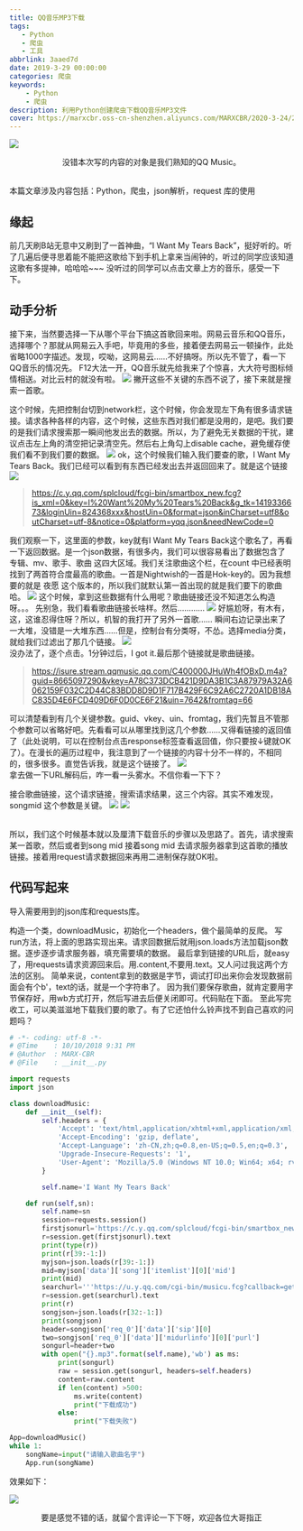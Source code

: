 ```yaml
---
title: QQ音乐MP3下载
tags:
   - Python
   - 爬虫
   - 工具
abbrlink: 3aaed7d
date: 2019-3-29 00:00:00
categories: 爬虫
keywords:
    - Python
    - 爬虫
description: 利用Python创建爬虫下载QQ音乐MP3文件
cover: https://marxcbr.oss-cn-shenzhen.aliyuncs.com/MARXCBR/2020-3-24/2020-3-24未命名文件/1585031420351.png
---
```



![](https://marxcbr.oss-cn-shenzhen.aliyuncs.com/MARXCBR/2019-3-29/QQ音乐MP3下载/1553837004446.png)

<center>没错本次写的内容的对象是我们熟知的QQ Music。</center><br/>

本篇文章涉及内容包括：Python，爬虫，json解析，request 库的使用<br/>

## 缘起

前几天刷B站无意中又刷到了一首神曲，“I Want My Tears Back”，挺好听的。听了几遍后便寻思着能不能把这歌给下到手机上拿来当闹钟的，听过的同学应该知道这歌有多提神，哈哈哈~~~
没听过的同学可以点击文章上方的音乐，感受一下下。

## 动手分析

接下来，当然要选择一下从哪个平台下搞这首歌回来啦。网易云音乐和QQ音乐，选择哪个？那就从网易云入手吧，毕竟用的多些，接着便去网易云一顿操作，此处省略1000字描述。发现，哎呦，这网易云……不好搞呀。所以先不管了，看一下QQ音乐的情况先。
F12大法一开，QQ音乐就先给我来了个惊喜，大大符号图标倾情相送。对比云村的就没有啦。
![](https://marxcbr.oss-cn-shenzhen.aliyuncs.com/MARXCBR/2019-3-29/QQ音乐MP3下载/1553838437967.png)
撇开这些不关键的东西不说了，接下来就是搜索一首歌。

这个时候，先把控制台切到network栏，这个时候，你会发现左下角有很多请求链接。请求各种各样的内容，这个时候，这些东西对我们都是没用的，是吧。我们要的是我们请求搜索那一瞬间他发出去的数据。所以，为了避免无关数据的干扰，建议点击左上角的清空把记录清空先。然后右上角勾上disable cache，避免缓存使我们看不到我们要的数据。
![](https://marxcbr.oss-cn-shenzhen.aliyuncs.com/MARXCBR/2019-3-29/QQ音乐MP3下载/1553838797742.png)
ok，这个时候我们输入我们要查的歌，I Want My Tears Back。我们已经可以看到有东西已经发出去并返回回来了。就是这个链接
![](https://marxcbr.oss-cn-shenzhen.aliyuncs.com/MARXCBR/2019-3-29/QQ音乐MP3下载/1553839050029.png)
> https://c.y.qq.com/splcloud/fcgi-bin/smartbox_new.fcg?is_xml=0&key=I%20Want%20My%20Tears%20Back&g_tk=1419336673&loginUin=824368xxx&hostUin=0&format=json&inCharset=utf8&outCharset=utf-8&notice=0&platform=yqq.json&needNewCode=0
>
我们观察一下，这里面的参数，key就有I Want My Tears Back这个歌名了，再看一下返回数据。是一个json数据，有很多内，我们可以很容易看出了数据包含了 专辑、mv、歌手、歌曲 这四大区域。我们关注歌曲这个栏，在count 中已经表明找到了两首符合度最高的歌曲。一首是Nightwish的一首是Hok-key的。因为我想要的就是 夜愿 这个版本的，所以我们就默认第一首出现的就是我们要下的歌曲哈。
![](https://marxcbr.oss-cn-shenzhen.aliyuncs.com/MARXCBR/2019-3-29/QQ音乐MP3下载/1553839289035.png)
这个时候，拿到这些数据有什么用呢？歌曲链接还没不知道怎么构造呀。。。
先别急，我们看看歌曲链接长啥样。然后…………
![](https://marxcbr.oss-cn-shenzhen.aliyuncs.com/MARXCBR/2019-3-29/QQ音乐MP3下载/1553839647380.png)
好尴尬呀，有木有，这，这谁忍得住呀？所以，机智的我打开了另外一首歌……
瞬间右边记录出来了一大堆，没错是一大堆东西……但是，控制台有分类呀，不怂。选择media分类，就给我们过滤出了那几个链接。
![](https://marxcbr.oss-cn-shenzhen.aliyuncs.com/MARXCBR/2019-3-29/QQ音乐MP3下载/1553840243529.png)
<br/>没办法了，逐个点击。1分钟过后，I got it.最后那个链接就是歌曲链接。
> https://isure.stream.qqmusic.qq.com/C400000JHuWh4fOBxD.m4a?guid=8665097290&vkey=A78C373DCB421D9DA3B1C3A87979A32A6062159F032C2D44C83BDD8D9D1F717B429F6C92A6C2720A1DB18AC835D4E6FCD409D6F0D0CE6F21&uin=7642&fromtag=66

可以清楚看到有几个关键参数。guid、vkey、uin、fromtag，我们先暂且不管那个参数可以省略好吧。先看看可以从哪里找到这几个参数……又得看链接的返回值了（此处说明，可以在控制台点击response标签查看返回值，你只要按↓键就OK了）。在漫长的遍历过程中，我注意到了一个链接的内容十分不一样的，不相同的，很多很多。直觉告诉我，就是这个链接了。
![](https://marxcbr.oss-cn-shenzhen.aliyuncs.com/MARXCBR/2019-3-29/QQ音乐MP3下载/1553840766388.png)
<br />拿去做一下URL解码后，咋一看一头雾水。不信你看一下下？<br />

接合歌曲链接，这个请求链接，搜索请求结果，这三个内容。其实不难发现，songmid 这个参数是关键。
![](https://marxcbr.oss-cn-shenzhen.aliyuncs.com/MARXCBR/2019-3-29/QQ音乐MP3下载/1553841536865.png)
![](https://marxcbr.oss-cn-shenzhen.aliyuncs.com/MARXCBR/2019-3-29/QQ音乐MP3下载/1553840915649.png)


<br/>所以，我们这个时候基本就以及厘清下载音乐的步骤以及思路了。首先，请求搜索某一首歌，然后或者到song mid 接着song mid 去请求服务器拿到这首歌的播放链接。接着用request请求数据回来再用二进制保存就OK啦。

## 代码写起来

导入需要用到的json库和requests库。

构造一个类，downloadMusic，初始化一个headers，做个最简单的反爬。
写run方法，将上面的思路实现出来。请求回数据后就用json.loads方法加载json数据。逐步逐步请求服务器，填充需要填的数据。
最后拿到链接的URL后，就easy了，用requests请求资源回来后。用.content,不要用.text。又人问过我这两个方法的区别。
简单来说，content拿到的数据是字节，调试打印出来你会发现数据前面会有个b'，text的话，就是一个字符串了。
因为我们要保存歌曲，就肯定要用字节保存好，用wb方式打开，然后写进去后便关闭即可。代码贴在下面。
至此写完收工，可以美滋滋地下载我们要的歌了。有了它还怕什么铃声找不到自己喜欢的问题吗？<br/>

``` python
# -*- coding: utf-8 -*-
# @Time    : 10/10/2018 9:31 PM
# @Author  : MARX·CBR
# @File    : __init__.py

import requests
import json

class downloadMusic:
    def __init__(self):
        self.headers = {
            'Accept': 'text/html,application/xhtml+xml,application/xml;q=0.9,image/webp,image/apng,*/*;q=0.8',
            'Accept-Encoding': 'gzip, deflate',
            'Accept-Language': 'zh-CN,zh;q=0.8,en-US;q=0.5,en;q=0.3',
            'Upgrade-Insecure-Requests': '1',
            'User-Agent': 'Mozilla/5.0 (Windows NT 10.0; Win64; x64; rv:55.0) Gecko/20100101 Firefox/55.0',
        }

        self.name='I Want My Tears Back'

    def run(self,sn):
        self.name=sn
        session=requests.session()
        firstjsonurl='https://c.y.qq.com/splcloud/fcgi-bin/smartbox_new.fcg?is_xml=0&format=jsonp&key={}&g_tk=5381&jsonpCallback=SmartboxKeysCallbackmod_top_search1467&loginUin=0&hostUin=0&format=jsonp&inCharset=utf8&outCharset=utf-8&notice=0&platform=yqq&needNewCode=0'.format(self.name)
        r=session.get(firstjsonurl).text
        print(type(r))
        print(r[39:-1:])
        myjson=json.loads(r[39:-1:])
        mid=myjson['data']['song']['itemlist'][0]['mid']
        print(mid)
        searchurl='''https://u.y.qq.com/cgi-bin/musicu.fcg?callback=getplaysongvkey2236996910208997&g_tk=5381&jsonpCallback=getplaysongvkey2236996910208997&loginUin=0&hostUin=0&format=jsonp&inCharset=utf8&outCharset=utf-8&notice=0&platform=yqq&needNewCode=0&data={"req":{"module":"CDN.SrfCdnDispatchServer","method":"GetCdnDispatch","param":{"guid":"8665097290","calltype":0,"userip":""}},"req_0":{"module":"vkey.GetVkeyServer","method":"CgiGetVkey","param":{"guid":"8665097290","songmid":["'''+mid+'''"],"songtype":[0],"uin":"0","loginflag":1,"platform":"20"}},"comm":{"uin":0,"format":"json","ct":20,"cv":0}}'''
        r=session.get(searchurl).text
        print(r)
        songjson=json.loads(r[32:-1:])
        print(songjson)
        header=songjson['req_0']['data']['sip'][0]
        two=songjson['req_0']['data']['midurlinfo'][0]['purl']
        songurl=header+two
        with open("{}.mp3".format(self.name),'wb') as ms:
            print(songurl)
            raw = session.get(songurl, headers=self.headers)
            content=raw.content
            if len(content) >500:
                ms.write(content)
                print("下载成功")
            else:
                print("下载失败")

App=downloadMusic()
while 1:
    songName=input("请输入歌曲名字")
    App.run(songName)
```
效果如下：

![](https://marxcbr.oss-cn-shenzhen.aliyuncs.com/MARXCBR/2019-3-29/QQ音乐MP3下载/1553846610023.png)



<center>要是感觉不错的话，就留个言评论一下下呀，欢迎各位大哥指正</center>